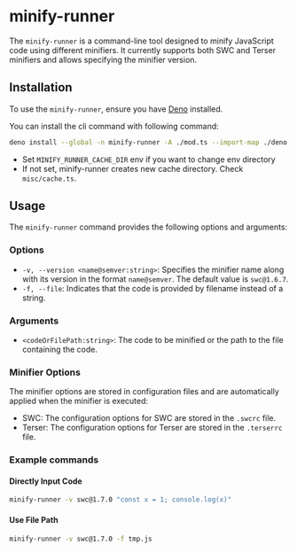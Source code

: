 # minify-runner

The `minify-runner` is a command-line tool designed to minify JavaScript code using different minifiers. It currently supports both SWC and Terser minifiers and allows specifying the minifier version.

## Installation

To use the `minify-runner`, ensure you have [Deno](https://deno.land/) installed.

You can install the cli command with following command: 
```sh
deno install --global -n minify-runner -A ./mod.ts --import-map ./deno.json
```

- Set `MINIFY_RUNNER_CACHE_DIR` env if you want to change env directory
- If not set, minify-runner creates new cache directory. Check `misc/cache.ts`.

## Usage

The `minify-runner` command provides the following options and arguments:

### Options

- `-v, --version <name@semver:string>`: Specifies the minifier name along with its version in the format `name@semver`. The default value is `swc@1.6.7`.
- `-f, --file`: Indicates that the code is provided by filename instead of a string.

### Arguments

- `<codeOrFilePath:string>`: The code to be minified or the path to the file containing the code.

### Minifier Options
The minifier options are stored in configuration files and are automatically applied when the minifier is executed:

- SWC: The configuration options for SWC are stored in the `.swcrc` file. 
- Terser: The configuration options for Terser are stored in the `.terserrc` file. 

### Example commands

#### Directly Input Code
```sh
minify-runner -v swc@1.7.0 "const x = 1; console.log(x)"
```

#### Use File Path
```sh
minify-runner -v swc@1.7.0 -f tmp.js
```
